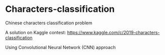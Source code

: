 # Characters-classification
Chinese сharacters classification problem
 
A solution on Kaggle contest: https://www.kaggle.com/c/2019-characters-classification

Using Convolutional Neural Network (CNN) approach
